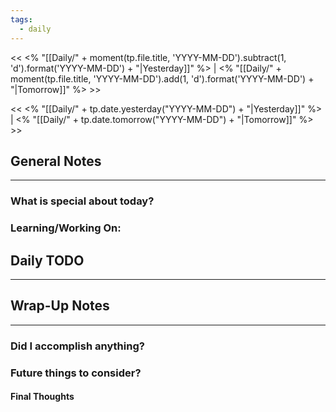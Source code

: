 ```yaml
---
tags:
  - daily
---
```

<< <% "[[Daily/" + moment(tp.file.title, 'YYYY-MM-DD').subtract(1, 'd').format('YYYY-MM-DD') + "|Yesterday]]" %> |  <% "[[Daily/" + moment(tp.file.title, 'YYYY-MM-DD').add(1, 'd').format('YYYY-MM-DD') + "|Tomorrow]]" %> >>


<< <% "[[Daily/" + tp.date.yesterday("YYYY-MM-DD") + "|Yesterday]]" %> | <% "[[Daily/" + tp.date.tomorrow("YYYY-MM-DD") + "|Tomorrow]]" %> >>



## General Notes
---
### What is special about today?

### Learning/Working On:



## Daily TODO
---




## Wrap-Up Notes
---
### Did I accomplish anything?
### Future things to consider?
#### Final Thoughts

